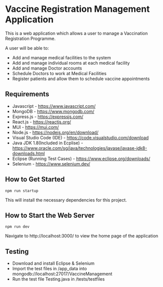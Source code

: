 # Vaccine Registration Management Application

This is a web application which allows a user to manage a Vaccination Registration Programme.

A user will be able to: 
- Add and manage medical facilities to the system
- Add and manage individual rooms at each medical facility
- Add and manage Doctor accounts
- Schedule Doctors to work at Medical Facilities 
- Register patients and allow them to schedule vaccine appointments

## Requirements
- Javascript - https://www.javascript.com/
- MongoDB - https://www.mongodb.com/
- Express.js - https://expressjs.com/
- React.js - https://reactjs.org/
- MUI - https://mui.com/
- Node.js - https://nodejs.org/en/download/
- Visual Studio Code (IDE) - https://code.visualstudio.com/download
- Java JDK 1.8(Included in Ecplise) - https://www.oracle.com/sg/java/technologies/javase/javase-jdk8-downloads.html
- Eclipse (Running Test Cases) - https://www.eclipse.org/downloads/
- Selenium - https://www.selenium.dev/

## How to Get Started

``` npm run startup ```

This will install the necessary dependencies for this project.


## How to Start the Web Server

``` npm run dev ```

Navigate to http://localhost:3000/ to view the home page of the application


## Testing

- Download and install Eclipse & Selenium
- Import the test files in /app_data into mongodb://localhost:27017/VaccineManagement
- Run the test file Testing.java in /tests/testfiles


